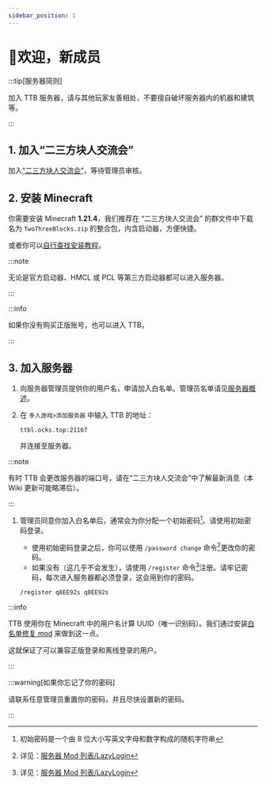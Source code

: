 ```yaml
---
sidebar_position: 1
---
```


# 👋欢迎，新成员

:::tip[服务器简则]

加入 TTB 服务器，请与其他玩家友善相处，不要擅自破坏服务器内的机器和建筑等。

:::

## 1. 加入“二三方块人交流会”

加入[“二三方块人交流会”](/docs/intro#二三方块人交流会)，等待管理员审核。

## 2. 安装 Minecraft

你需要安装 Minecraft **1.21.4**，我们推荐在 “二三方块人交流会” 的群文件中下载名为 `TwoThreeBlocks.zip` 的整合包，内含启动器，方便快捷。

或者你可以[自行查找安装教程](https://cn.bing.com/search?pglt=129&q=如何安装minecraft+java版)。

:::note

无论是官方启动器、HMCL 或 PCL 等第三方启动器都可以进入服务器。

:::

:::info

如果你没有购买正版账号，也可以进入 TTB。

:::

## 3. 加入服务器

1. 向服务器管理员提供你的用户名，申请加入白名单。管理员名单请见[服务器概述](/docs/intro/#管理员名单)。

2. 在 `多人游戏>添加服务器` 中输入 TTB 的地址：

   ```text title="服务器地址"
   ttbl.ocks.top:21167
   ```

   并连接至服务器。

:::note

有时 TTB 会更改服务器的端口号，请在“二三方块人交流会”中了解最新消息（本 Wiki 更新可能略滞后）。

:::

1. 管理员同意你加入白名单后，通常会为你分配一个初始密码[^1]。请使用初始密码登录。
   - 使用初始密码登录之后，你可以使用 `/password change` 命令[^2]更改你的密码。
   - 如果没有（这几乎不会发生），请使用 `/register`  命令[^2]注册。请牢记密码，每次进入服务器都必须登录，这会用到你的密码。
   
   ```text title="/register 注册范例"
   /register q8EE92s q8EE92s
   ```

[^1]: 初始密码是一个由 8 位大小写英文字母和数字构成的随机字符串
[^2]: 详见：[服务器 Mod 列表/LazyLogin](/docs/mod/lazylogin)

:::info

TTB 使用你在 Minecraft 中的用户名计算 UUID（唯一识别码）。我们通过安装[白名单修复 mod](/docs/mod/lazylogin) 来做到这一点。

这就保证了可以兼容正版登录和离线登录的用户。

:::

:::warning[如果你忘记了你的密码]

请联系任意管理员重置你的密码，并且尽快设置新的密码。

:::
